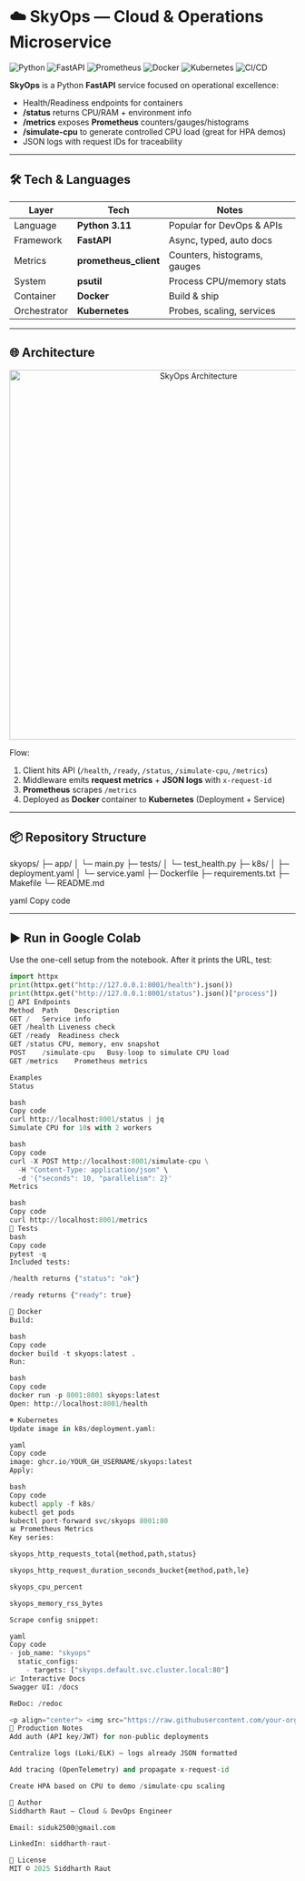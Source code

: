 # ☁️ SkyOps — Cloud & Operations Microservice

![Python](https://img.shields.io/badge/Python-3.11-blue.svg?logo=python&logoColor=white)
![FastAPI](https://img.shields.io/badge/FastAPI-0.111-009688?logo=fastapi)
![Prometheus](https://img.shields.io/badge/Prometheus-Metrics-E6522C?logo=prometheus)
![Docker](https://img.shields.io/badge/Docker-Enabled-2496ED?logo=docker)
![Kubernetes](https://img.shields.io/badge/Kubernetes-Ready-326CE5?logo=kubernetes)
![CI/CD](https://img.shields.io/badge/CI/CD-GitHub_Actions-2088FF?logo=github-actions)

**SkyOps** is a Python **FastAPI** service focused on operational excellence:
- Health/Readiness endpoints for containers
- **/status** returns CPU/RAM + environment info
- **/metrics** exposes **Prometheus** counters/gauges/histograms
- **/simulate-cpu** to generate controlled CPU load (great for HPA demos)
- JSON logs with request IDs for traceability

----------

## 🛠 Tech & Languages

| Layer | Tech | Notes |
|------|------|------|
| Language | **Python 3.11** | Popular for DevOps & APIs |
| Framework | **FastAPI** | Async, typed, auto docs |
| Metrics | **prometheus_client** | Counters, histograms, gauges |
| System | **psutil** | Process CPU/memory stats |
| Container | **Docker** | Build & ship |
| Orchestrator | **Kubernetes** | Probes, scaling, services |

---

## 🌐 Architecture

<p align="center">
  <img src="https://raw.githubusercontent.com/your-org/skyops-assets/main/architecture.png" alt="SkyOps Architecture" width="650" />
</p>

Flow:
1. Client hits API (`/health`, `/ready`, `/status`, `/simulate-cpu`, `/metrics`)  
2. Middleware emits **request metrics** + **JSON logs** with `x-request-id`  
3. **Prometheus** scrapes `/metrics`  
4. Deployed as **Docker** container to **Kubernetes** (Deployment + Service)

---

## 📦 Repository Structure

skyops/
├─ app/
│ └─ main.py
├─ tests/
│ └─ test_health.py
├─ k8s/
│ ├─ deployment.yaml
│ └─ service.yaml
├─ Dockerfile
├─ requirements.txt
├─ Makefile
└─ README.md

yaml
Copy code

---

## ▶️ Run in Google Colab

Use the one-cell setup from the notebook. After it prints the URL, test:

```python
import httpx
print(httpx.get("http://127.0.0.1:8001/health").json())
print(httpx.get("http://127.0.0.1:8001/status").json()["process"])
🔗 API Endpoints
Method	Path	Description
GET	/	Service info
GET	/health	Liveness check
GET	/ready	Readiness check
GET	/status	CPU, memory, env snapshot
POST	/simulate-cpu	Busy-loop to simulate CPU load
GET	/metrics	Prometheus metrics

Examples
Status

bash
Copy code
curl http://localhost:8001/status | jq
Simulate CPU for 10s with 2 workers

bash
Copy code
curl -X POST http://localhost:8001/simulate-cpu \
  -H "Content-Type: application/json" \
  -d '{"seconds": 10, "parallelism": 2}'
Metrics

bash
Copy code
curl http://localhost:8001/metrics
🧪 Tests
bash
Copy code
pytest -q
Included tests:

/health returns {"status": "ok"}

/ready returns {"ready": true}

🐳 Docker
Build:

bash
Copy code
docker build -t skyops:latest .
Run:

bash
Copy code
docker run -p 8001:8001 skyops:latest
Open: http://localhost:8001/health

☸️ Kubernetes
Update image in k8s/deployment.yaml:

yaml
Copy code
image: ghcr.io/YOUR_GH_USERNAME/skyops:latest
Apply:

bash
Copy code
kubectl apply -f k8s/
kubectl get pods
kubectl port-forward svc/skyops 8001:80
📊 Prometheus Metrics
Key series:

skyops_http_requests_total{method,path,status}

skyops_http_request_duration_seconds_bucket{method,path,le}

skyops_cpu_percent

skyops_memory_rss_bytes

Scrape config snippet:

yaml
Copy code
- job_name: "skyops"
  static_configs:
    - targets: ["skyops.default.svc.cluster.local:80"]
📈 Interactive Docs
Swagger UI: /docs

ReDoc: /redoc

<p align="center"> <img src="https://raw.githubusercontent.com/your-org/skyops-assets/main/fastapi-docs.png" alt="FastAPI Docs" width="700" /> </p>
🔐 Production Notes
Add auth (API key/JWT) for non-public deployments

Centralize logs (Loki/ELK) — logs already JSON formatted

Add tracing (OpenTelemetry) and propagate x-request-id

Create HPA based on CPU to demo /simulate-cpu scaling

👤 Author
Siddharth Raut — Cloud & DevOps Engineer

Email: siduk2500@gmail.com

LinkedIn: siddharth-raut-

📝 License
MIT © 2025 Siddharth Raut





